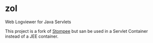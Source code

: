 # zol
Web Logviewer for Java Servlets

This project is a fork of [Stompee](https://github.com/phillip-kruger/stompee) but san be 
used in a Servlet Container instead of a JEE container.
